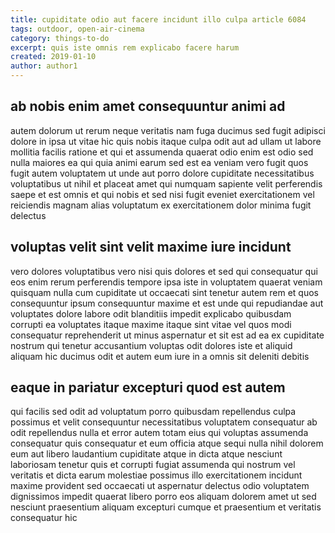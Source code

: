 ```yaml
---
title: cupiditate odio aut facere incidunt illo culpa article 6084
tags: outdoor, open-air-cinema
category: things-to-do
excerpt: quis iste omnis rem explicabo facere harum
created: 2019-01-10
author: author1
---
```


## ab nobis enim amet consequuntur animi ad

autem dolorum ut rerum neque veritatis nam fuga ducimus sed fugit adipisci dolore in ipsa ut vitae hic quis nobis itaque culpa odit aut ad ullam ut labore mollitia facilis ratione et qui et assumenda quaerat odio enim est odio sed nulla maiores ea qui quia animi earum sed est ea veniam vero fugit quos fugit autem voluptatem ut unde aut porro dolore cupiditate necessitatibus voluptatibus ut nihil et placeat amet qui numquam sapiente velit perferendis saepe et est omnis et qui nobis et sed nisi fugit eveniet exercitationem vel reiciendis magnam alias voluptatum ex exercitationem dolor minima fugit delectus

## voluptas velit sint velit maxime iure incidunt

vero dolores voluptatibus vero nisi quis dolores et sed qui consequatur qui eos enim rerum perferendis tempore ipsa iste in voluptatem quaerat veniam quisquam nulla cum cupiditate ut occaecati sint tenetur autem rem et quos consequuntur ipsum consequuntur maxime et est unde qui repudiandae aut voluptates dolore labore odit blanditiis impedit explicabo quibusdam corrupti ea voluptates itaque maxime itaque sint vitae vel quos modi consequatur reprehenderit ut minus aspernatur et sit est ad ea ex cupiditate nostrum qui tenetur accusantium voluptas odit dolores iste et aliquid aliquam hic ducimus odit et autem eum iure in a omnis sit deleniti debitis

## eaque in pariatur excepturi quod est autem

qui facilis sed odit ad voluptatum porro quibusdam repellendus culpa possimus et velit consequuntur necessitatibus voluptatem consequatur ab odit repellendus nulla et error autem totam eius qui voluptas assumenda consequatur quis consequatur et eum officia atque sequi nulla nihil dolorem eum aut libero laudantium cupiditate atque in dicta atque nesciunt laboriosam tenetur quis et corrupti fugiat assumenda qui nostrum vel veritatis et dicta earum molestiae possimus illo exercitationem incidunt maxime provident sed occaecati ut aspernatur delectus odio voluptatem dignissimos impedit quaerat libero porro eos aliquam dolorem amet ut sed nesciunt praesentium aliquam excepturi cumque et praesentium et veritatis consequatur hic
